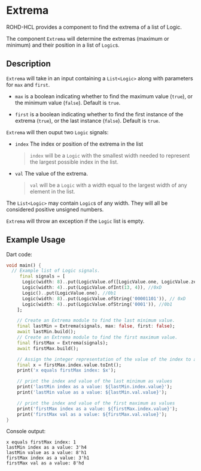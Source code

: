 # Extrema

ROHD-HCL provides a component to find the extrema of a list of Logic.

The component `Extrema` will determine the extremas (maximum or minimum) and their position in a list of `Logic`s.

## Description

`Extrema` will take in an input containing a `List<Logic>` along with parameters for `max` and `first`.

* `max` is a boolean indicating whether to find the maximum value (`true`), or the minimum value (`false`). Default is `true`.

* `first` is a boolean indicating whether to find the first instance of the extrema (`true`), or the last instance (`false`). Default is `true`.

`Extrema` will then ouput two `Logic` signals:

* `index` The index or position of the extrema in the list
  >`index` will be a `Logic` with the smallest width needed to represent the largest possible index in the list.

* `val` The value of the extrema.
  >`val` will be a `Logic` with a width equal to the largest width of any element in the list.

The `List<Logic>` may contain `Logic`s of any width. They will all be considered positive unsigned numbers.

`Extrema` will throw an exception if the `Logic` list is empty.

## Example Usage

Dart code:

```dart
void main() {
  // Example list of Logic signals.
     final signals = [
      Logic(width: 8)..put(LogicValue.of([LogicValue.one, LogicValue.zero])), //0b10
      Logic(width: 4)..put(LogicValue.ofInt(13, 4)), //0xD
      Logic()..put(LogicValue.one), //0b1
      Logic(width: 8)..put(LogicValue.ofString('00001101')), // 0xD
      Logic(width: 4)..put(LogicValue.ofString('0001')), //0b1
    ];

    // Create an Extrema module to find the last minimum value.
    final lastMin = Extrema(signals, max: false, first: false);
    await lastMin.build();
    // Create an Extrema module to find the first maximum value.
    final firstMax = Extrema(signals);
    await firstMax.build();

    // Assign the integer representation of the value of the index to a variable.
    final x = firstMax.index.value.toInt();
    print('x equals firstMax index: $x');

    // print the index and value of the last minimum as values
    print('lastMin index as a value: ${lastMin.index.value}');
    print('lastMin value as a value: ${lastMin.val.value}');

    // print the index and value of the first maximum as values
    print('firstMax index as a value: ${firstMax.index.value}');
    print('firstMax val as a value: ${firstMax.val.value}');
}
```

Console output:

```console
x equals firstMax index: 1
lastMin index as a value: 3'h4
lastMin value as a value: 8'h1
firstMax index as a value: 3'h1
firstMax val as a value: 8'hd
```
